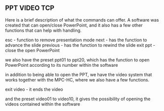 ## PPT VIDEO TCP
Here is a brief description of what the commands can offer. A software was created that can open/close PowerPoint, and it also has a few other functions that can help with handling.

esc - function to remove presentation mode
next - has the function to advance the slide
previous - has the function to rewind the slide
exit ppt - close the open PowerPoint

we also have the preset ppt01 to ppt20, which has the function to open PowerPoint according to its number within the software

in addition to being able to open the PPT, we have the video system that works together with the MPC-HC, where we also have a few functions.

exit video - it ends the video

and the preset video01 to video10, it gives the possibility of opening the videos contained within the software
